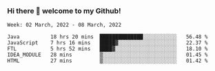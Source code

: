### Hi there 👋 welcome to my Github! 

<!--START_SECTION:waka-->
```text
Week: 02 March, 2022 - 08 March, 2022

Java          18 hrs 20 mins  ██████████████░░░░░░░░░░░   56.48 % 
JavaScript    7 hrs 16 mins   █████▓░░░░░░░░░░░░░░░░░░░   22.37 % 
FTL           5 hrs 52 mins   ████▓░░░░░░░░░░░░░░░░░░░░   18.10 % 
IDEA_MODULE   28 mins         ▒░░░░░░░░░░░░░░░░░░░░░░░░   01.45 % 
HTML          27 mins         ▒░░░░░░░░░░░░░░░░░░░░░░░░   01.42 % 
```
<!--END_SECTION:waka-->
